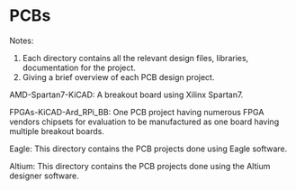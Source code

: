 # PCBs

Notes: 
1. Each directory contains all the relevant design files, libraries, documentation for the project.
2. Giving a brief overview of each PCB design project.


AMD-Spartan7-KiCAD: A breakout board using Xilinx Spartan7.

FPGAs-KiCAD-Ard_RPi_BB: One PCB project having numerous FPGA vendors chipsets for evaluation to be manufactured as one board having multiple breakout boards.

Eagle: This directory contains the PCB projects done using Eagle software.

Altium: This directory contains the PCB projects done using the Altium designer software.
